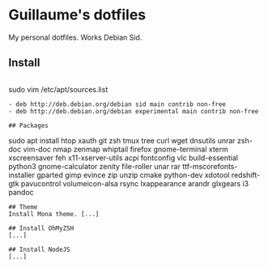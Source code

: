 # Guillaume's dotfiles
My personal dotfiles. Works Debian Sid.

## Install
```sudo scripts/install-packages.zsh

```
sudo vim /etc/apt/sources.list
```
- deb http://deb.debian.org/debian sid main contrib non-free
- deb http://deb.debian.org/debian experimental main contrib non-free

## Packages
```
sudo apt install htop xauth git zsh tmux tree curl wget dnsutils unrar zsh-doc vim-doc nmap zenmap whiptail firefox gnome-terminal xterm xscreensaver feh x11-xserver-utils acpi fontconfig vlc build-essential python3 gnome-calculator zenity file-roller unar rar ttf-mscorefonts-installer gparted  gimp evince zip unzip cmake python-dev xdotool redshift-gtk pavucontrol volumeicon-alsa rsync lxappearance arandr glxgears i3 pandoc
```
## Theme
Install Mona theme. [...]

## Install OhMyZSH
[...]

## Install NodeJS
[...]
